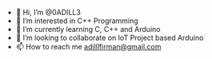 - 👋 Hi, I’m @0ADILL3
- 👀 I’m interested in C++ Programming
- 🌱 I’m currently learning C, C++ and Arduino
- 💞️ I’m looking to collaborate on IoT Project based Arduino
- 📫 How to reach me adilllfirman@gmail.com

<!---
0ADILL3/0ADILL3 is a ✨ special ✨ repository because its `README.md` (this file) appears on your GitHub profile.
You can click the Preview link to take a look at your changes.
--->
